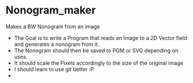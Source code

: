 # Nonogram_maker
Makes a BW Nonogram from an image
- The Goal is to write a Program that reads an Image to a 2D Vector field and generates a nonogram from it.
- The Nonogram should then be saved to PGM or SVG depending on uses.
- It should scale the Pixels accordingly to the size of the original image
- I should learn to use git better :P
- 
